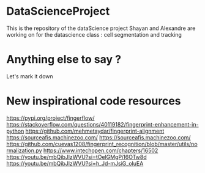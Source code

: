 # DataScienceProject
This is the repository of the dataScience project Shayan and Alexandre are working on for the datascience class : cell segmentation and tracking

# Anything else to say ?
Let's mark it down

# New inspirational code resources
https://pypi.org/project/fingerflow/
https://stackoverflow.com/questions/40119182/fingerprint-enhancement-in-python
https://github.com/mehmetaydar/fingerprint-alignment
https://sourceafis.machinezoo.com/
https://sourceafis.machinezoo.com/
https://github.com/cuevas1208/fingerprint_recognition/blob/master/utils/normalization.py
https://www.intechopen.com/chapters/16502
https://youtu.be/mbQibJlzWVU?si=tOelGMgPi16OTw8d
https://youtu.be/mbQibJlzWVU?si=h_Jd-mJsiG_oluEA
